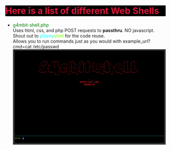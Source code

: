 <h1 style="background-color:Black; "><font color="Crimson"> Here is a list of different Web Shells</font></h1>

<ul> 
    <li><font color="green">g4mbit-shell.php 
        <br></font> Uses html, css, and php POST requests to <b>passthru</b>. NO javascript. Shout out to <font color="Cyan">p0wny</font><font color="Chartreuse">shell</font> for the code reuse.<br> Allows you to run commands just as you would with example_url?cmd=cat /etc/passwd <br>
        <img src="./screenshot1.png" align="center" height="300" width="700"</li>
</ul>
